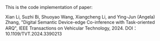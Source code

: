 This is the code implementation of paper:

Xian Li, Suzhi Bi, Shuoyao Wang, Xiangcheng Li, and Ying-Jun (Angela) Zhang, "Digital Semantic Device-edge Co-inference with Task-oriented ARQ", IEEE Transactions on Vehicular Technology, 2024. DOI：10.1109/TVT.2024.3390213


